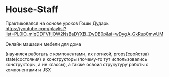 # House-Staff

Практиковался на основе уроков Гошы Дударь https://youtube.com/playlist?list=PL0lO_mIqDDFVfIjOW2NsBaDYXB_ZwDB0p&si=wDygA_GkRup0mwUM

Онлайн машазин мебели для дома

(научился работать с компонентами, их логикой, props(свойства) state(состояния) и конструкторы (почему-то тут использовались конструкторы, а не классы), а также освоил струкутуру работы с компонентами и JSX
